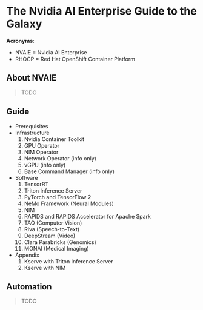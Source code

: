 # The Nvidia AI Enterprise Guide to the Galaxy

**Acronyms**:

- NVAIE = Nvidia AI Enterprise
- RHOCP = Red Hat OpenShift Container Platform

## About NVAIE

> TODO

## Guide

- Prerequisites
- Infrastructure
  1. Nvidia Container Toolkit
  1. GPU Operator
  1. NIM Operator
  1. Network Operator (info only)
  1. vGPU (info only)
  1. Base Command Manager (info only)  
- Software
  1. TensorRT
  1. Triton Inference Server
  1. PyTorch and TensorFlow 2
  1. NeMo Framework (Neural Modules)
  1. NIM
  1. RAPIDS and RAPIDS Accelerator for Apache Spark 
  1. TAO (Computer Vision)
  1. Riva (Speech-to-Text)
  1. DeepStream (Video)
  1. Clara Parabricks (Genomics)
  1. MONAI (Medical Imaging)
- Appendix
  1. Kserve with Triton Inference Server
  1. Kserve with NIM

## Automation

> TODO
